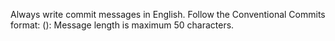 Always write commit messages in English.
Follow the Conventional Commits format:
<type>(<scope>): <description>
Message length is maximum 50 characters.